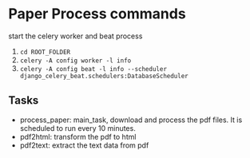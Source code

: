 # Paper Process commands

start the celery worker and beat process

1. `cd ROOT_FOLDER`
2. `celery -A config worker -l info`
3. `celery -A config beat -l info --scheduler django_celery_beat.schedulers:DatabaseScheduler`

## Tasks

- process_paper: main_task, download and process the pdf files. It is scheduled to run every 10 minutes.
- pdf2html: transform the pdf to html
- pdf2text: extract the text data from pdf
